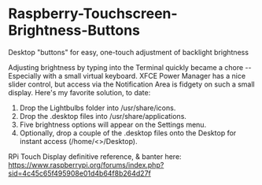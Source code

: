 # Raspberry-Touchscreen-Brightness-Buttons
Desktop "buttons" for easy, one-touch adjustment of backlight brightness

Adjusting brightness by typing into the Terminal quickly became a chore -- Especially with a small virtual keyboard.
XFCE Power Manager has a nice slider control, but access via the Notification Area is fidgety on such a small display.
Here's my favorite solution, to date:

1.  Drop the Lightbulbs folder into /usr/share/icons.
2.  Drop the .desktop files into /usr/share/applications.
3.  Five brightness options will appear on the Settings menu.
4.  Optionally, drop a couple of the .desktop files onto the Desktop for instant access (/home/<<user>>/Desktop).

RPi Touch Display definitive reference, & banter here:
  https://www.raspberrypi.org/forums/index.php?sid=4c45c65f495908e01d4b64f8b264d27f
